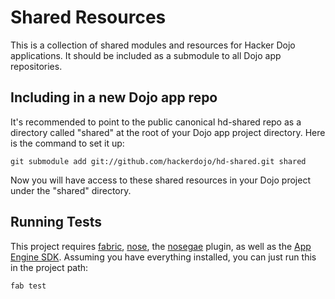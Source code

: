 # Shared Resources

This is a collection of shared modules and resources for Hacker Dojo applications. It should be included as a submodule to all Dojo app repositories. 

## Including in a new Dojo app repo

It's recommended to point to the public canonical hd-shared repo as a directory called "shared" at the root of your Dojo app project directory. Here is the command to set it up:

    git submodule add git://github.com/hackerdojo/hd-shared.git shared

Now you will have access to these shared resources in your Dojo project under the "shared" directory.

## Running Tests

This project requires [fabric](http://docs.fabfile.org/0.9.3/installation.html), [nose](http://somethingaboutorange.com/mrl/projects/nose/1.0.0/), the [nosegae](http://farmdev.com/projects/nosegae/) plugin, as well as the [App Engine SDK](http://code.google.com/appengine/downloads.html). Assuming you have everything
installed, you can just run this in the project path:

    fab test